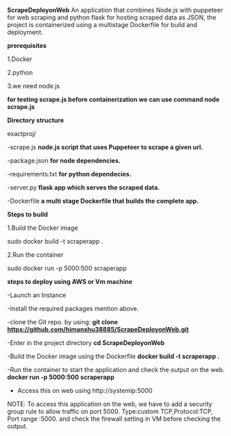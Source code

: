 **ScrapeDeployonWeb**
An application that combines Node.js with puppeteer for web scraping and python flask for hosting scraped data as JSON, the project is containerized using a multistage Dockerfile for build and deployment.

**prerequisites**

1.Docker

2.python

3.we need node.js 

**for testing scrape.js before containerization we can use command node scrape.js** 

**Directory structure**

exactproj/ 

-scrape.js   **node.js script that uses Puppeteer to scrape a given url.**

-package.json **for node dependencies.**

-requirements.txt **for python dependecies.**

-server.py **flask app which serves the scraped data.**

-Dockerfile **a multi stage Dockerfile that builds the complete app.**

**Steps to build**

1.Build the Docker image

sudo docker build -t scraperapp . 

2.Run the container

sudo docker run -p 5000:500 scraperapp

**steps to deploy using AWS or Vm machine**

-Launch an Instance 

-Install the required packages mention above.

-clone the Git repo. by using: 
**git clone https://github.com/himanshu38885/ScrapeDeployonWeb.git**

-Enter in the project directory **cd ScrapeDeployonWeb**

-Build the Docker image using the Dockerfile **docker build -t scraperapp .**

-Run the container to start the application and check the output on the web. **docker run -p 5000:500 scraperapp**

- Access this on web using http://systemip:5000

NOTE: To access this application on the web, we have to add a security group rule to allow traffic on port 5000.
Type:custom TCP,Protocol:TCP, Port range :5000. and check the firewall setting in VM before checking the output.
